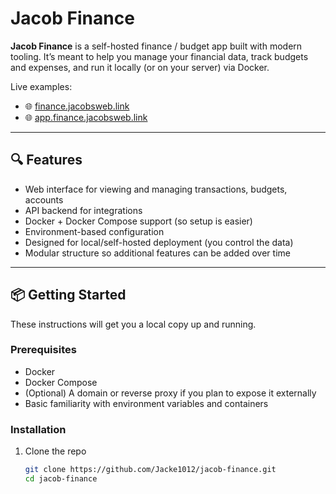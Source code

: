 # Jacob Finance

**Jacob Finance** is a self-hosted finance / budget app built with modern tooling. It’s meant to help you manage your financial data, track budgets and expenses, and run it locally (or on your server) via Docker.

Live examples:  
- 🌐 [finance.jacobsweb.link](https://finance.jacobsweb.link)  
- 🌐 [app.finance.jacobsweb.link](https://app.finance.jacobsweb.link)  

---

## 🔍 Features

- Web interface for viewing and managing transactions, budgets, accounts  
- API backend for integrations  
- Docker + Docker Compose support (so setup is easier)  
- Environment-based configuration  
- Designed for local/self-hosted deployment (you control the data)  
- Modular structure so additional features can be added over time  

---

## 📦 Getting Started

These instructions will get you a local copy up and running.

### Prerequisites

- Docker  
- Docker Compose  
- (Optional) A domain or reverse proxy if you plan to expose it externally  
- Basic familiarity with environment variables and containers

### Installation

1. Clone the repo  
   ```bash
   git clone https://github.com/Jacke1012/jacob-finance.git
   cd jacob-finance
